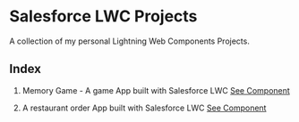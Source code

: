 # Salesforce LWC Projects
A collection of my personal Lightning Web Components Projects.

## Index
1. Memory Game - A game App built with Salesforce LWC [See Component](force-app/main/default/lwc/memoryGameLwc)

2. A restaurant order App built with Salesforce LWC [See Component](force-app/main/default/lwc/restaurantLandingPage)

